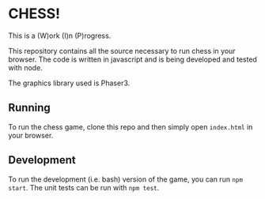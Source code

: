 # CHESS!
This is a (W)ork (I)n (P)rogress.

This repository contains all the source necessary to run chess in your browser. The code is written in javascript
and is being developed and tested with node.

The graphics library used is Phaser3.

## Running
To run the chess game, clone this repo and then simply open `index.html` in your browser.

## Development
To run the development (i.e. bash) version of the game, you can run `npm start`. The unit tests can be run with
`npm test`.